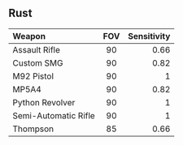## Rust

| Weapon                    |      FOV      |  Sensitivity |
| :---                      |     :---:     |         ---: |
| Assault Rifle             |      90       |     0.66     |
| Custom SMG                |      90       |     0.82     |
| M92 Pistol                |      90       |        1     |
| MP5A4                     |      90       |     0.82     |
| Python Revolver           |      90       |        1     |
| Semi-Automatic Rifle      |      90       |        1     |
| Thompson                  |      85       |     0.66     |
